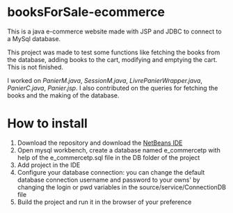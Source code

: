 # booksForSale-ecommerce
This is a java e-commerce website made with JSP and JDBC to connect to a MySql database.

This project was made to test some functions like fetching the books from the database, adding books to the cart, modifying and emptying the cart. 
This is not finished.

I worked on _PanierM.java_, _SessionM.java_, _LivrePanierWrapper.java_, _PanierC.java_, _Panier.jsp_.
I also contributed on the queries for fetching the books and the making of the database.

# How to install
1. Download the repository and download the [NetBeans IDE](https://netbeans.org/downloads/8.0.2/) 
2. Open mysql workbench, create a database named e_commercetp with help of the e_commercetp.sql file in the DB folder of the project
3. Add project in the IDE
4. Configure your database connection: you can change the default database connection username and password to your owns' by changing the login or pwd variables in the source/service/ConnectionDB file
5. Build the project and run it in the browser of your preference
